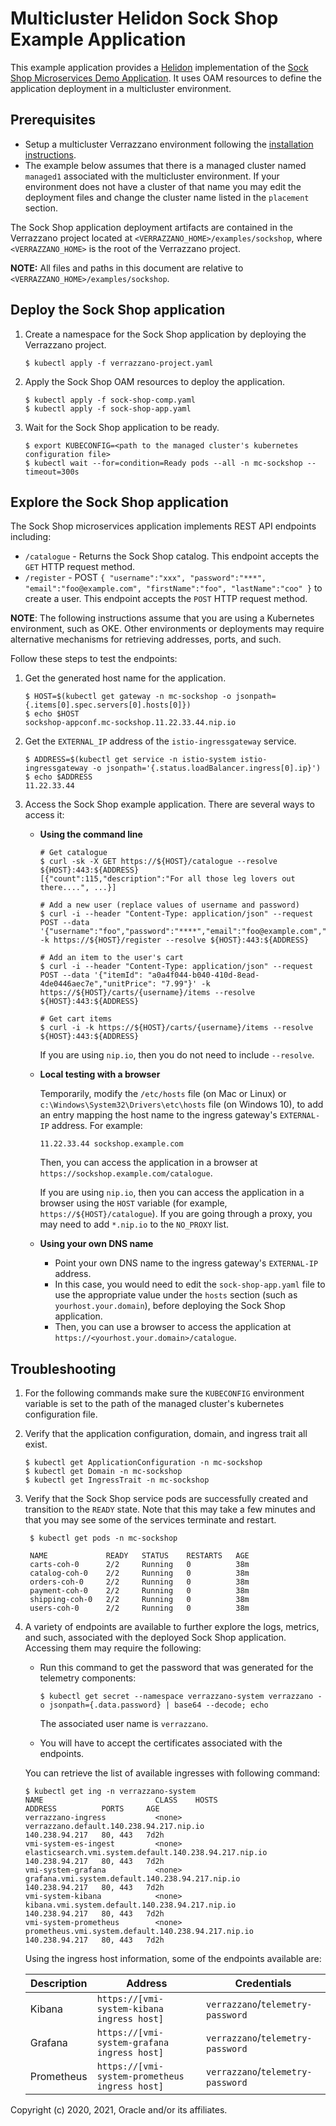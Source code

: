 # Multicluster Helidon Sock Shop Example Application

This example application provides a [Helidon](https://helidon.io) implementation of the [Sock Shop Microservices Demo Application](https://microservices-demo.github.io/).
It uses OAM resources to define the application deployment in a multicluster environment.

## Prerequisites

* Setup a multicluster Verrazzano environment following the [installation instructions](https://verrazzano.io/docs/setup/multicluster/multicluster/).
* The example below assumes that there is a managed cluster named `managed1` associated with the multicluster environment.
If your environment does not have a cluster of that name you may edit the deployment files and change the cluster name
listed in the `placement` section.

The Sock Shop application deployment artifacts are contained in the Verrazzano project located at
`<VERRAZZANO_HOME>/examples/sockshop`, where `<VERRAZZANO_HOME>` is the root of the Verrazzano project.

**NOTE:** All files and paths in this document are relative to
`<VERRAZZANO_HOME>/examples/sockshop`.

## Deploy the Sock Shop application

1. Create a namespace for the Sock Shop application by deploying the Verrazzano project.
   ```
   $ kubectl apply -f verrazzano-project.yaml
   ```

1. Apply the Sock Shop OAM resources to deploy the application.
   ```
   $ kubectl apply -f sock-shop-comp.yaml
   $ kubectl apply -f sock-shop-app.yaml
   ```

1. Wait for the Sock Shop application to be ready.
   ```
   $ export KUBECONFIG=<path to the managed cluster's kubernetes configuration file>
   $ kubectl wait --for=condition=Ready pods --all -n mc-sockshop --timeout=300s
   ```

## Explore the Sock Shop application

The Sock Shop microservices application implements REST API endpoints including:

- `/catalogue` - Returns the Sock Shop catalog.
This endpoint accepts the `GET` HTTP request method.
- `/register` - POST `{
  "username":"xxx",
  "password":"***",
  "email":"foo@example.com",
  "firstName":"foo",
  "lastName":"coo"
}` to create a user. This
endpoint accepts the `POST` HTTP request method.

**NOTE**:  The following instructions assume that you are using a Kubernetes
environment, such as OKE.  Other environments or deployments may require alternative mechanisms for retrieving addresses,
ports, and such.

Follow these steps to test the endpoints:

1. Get the generated host name for the application.
   ```
   $ HOST=$(kubectl get gateway -n mc-sockshop -o jsonpath={.items[0].spec.servers[0].hosts[0]})
   $ echo $HOST
   sockshop-appconf.mc-sockshop.11.22.33.44.nip.io
   ```

1. Get the `EXTERNAL_IP` address of the `istio-ingressgateway` service.
   ```
   $ ADDRESS=$(kubectl get service -n istio-system istio-ingressgateway -o jsonpath='{.status.loadBalancer.ingress[0].ip}')
   $ echo $ADDRESS
   11.22.33.44
   ```   

1. Access the Sock Shop example application. There are several ways to access it:

   * **Using the command line**

     ```
     # Get catalogue
     $ curl -sk -X GET https://${HOST}/catalogue --resolve ${HOST}:443:${ADDRESS}
     [{"count":115,"description":"For all those leg lovers out there....", ...}]

     # Add a new user (replace values of username and password)
     $ curl -i --header "Content-Type: application/json" --request POST --data '{"username":"foo","password":"****","email":"foo@example.com","firstName":"foo","lastName":"foo"}' -k https://${HOST}/register --resolve ${HOST}:443:${ADDRESS}

     # Add an item to the user's cart
     $ curl -i --header "Content-Type: application/json" --request POST --data '{"itemId": "a0a4f044-b040-410d-8ead-4de0446aec7e","unitPrice": "7.99"}' -k https://${HOST}/carts/{username}/items --resolve ${HOST}:443:${ADDRESS}

     # Get cart items
     $ curl -i -k https://${HOST}/carts/{username}/items --resolve ${HOST}:443:${ADDRESS}
     ```
     If you are using `nip.io`, then you do not need to include `--resolve`.

   * **Local testing with a browser**

     Temporarily, modify the `/etc/hosts` file (on Mac or Linux)
     or `c:\Windows\System32\Drivers\etc\hosts` file (on Windows 10),
     to add an entry mapping the host name to the ingress gateway's `EXTERNAL-IP` address.
     For example:
     ```
     11.22.33.44 sockshop.example.com
     ```
     Then, you can access the application in a browser at `https://sockshop.example.com/catalogue`.

     If you are using `nip.io`, then you can access the application in a browser using the `HOST` variable (for example, `https://${HOST}/catalogue`).  If you are going through a proxy, you may need to add `*.nip.io` to the `NO_PROXY` list.

   * **Using your own DNS name**

     * Point your own DNS name to the ingress gateway's `EXTERNAL-IP` address.
     * In this case, you would need to edit the `sock-shop-app.yaml` file
       to use the appropriate value under the `hosts` section (such as `yourhost.your.domain`),
       before deploying the Sock Shop application.
     * Then, you can use a browser to access the application at `https://<yourhost.your.domain>/catalogue`.

## Troubleshooting

1. For the following commands make sure the `KUBECONFIG` environment variable is set to the path of the managed cluster's kubernetes configuration file.

1. Verify that the application configuration, domain, and ingress trait all exist.
   ```
   $ kubectl get ApplicationConfiguration -n mc-sockshop
   $ kubectl get Domain -n mc-sockshop
   $ kubectl get IngressTrait -n mc-sockshop
   ```   

1. Verify that the Sock Shop service pods are successfully created and transition to the `READY` state. Note that this may take a few minutes and that you may see some of the services terminate and restart.
   ```
    $ kubectl get pods -n mc-sockshop

    NAME             READY   STATUS    RESTARTS   AGE
    carts-coh-0      2/2     Running   0          38m
    catalog-coh-0    2/2     Running   0          38m
    orders-coh-0     2/2     Running   0          38m
    payment-coh-0    2/2     Running   0          38m
    shipping-coh-0   2/2     Running   0          38m
    users-coh-0      2/2     Running   0          38m
   ```
1. A variety of endpoints are available to further explore the logs, metrics, and such, associated with
the deployed Sock Shop application.  Accessing them may require the following:

    - Run this command to get the password that was generated for the telemetry components:
        ```
        $ kubectl get secret --namespace verrazzano-system verrazzano -o jsonpath={.data.password} | base64 --decode; echo
        ```
        The associated user name is `verrazzano`.

    - You will have to accept the certificates associated with the endpoints.

    You can retrieve the list of available ingresses with following command:

    ```
    $ kubectl get ing -n verrazzano-system
    NAME                         CLASS    HOSTS                                                    ADDRESS          PORTS     AGE
    verrazzano-ingress           <none>   verrazzano.default.140.238.94.217.nip.io                 140.238.94.217   80, 443   7d2h
    vmi-system-es-ingest         <none>   elasticsearch.vmi.system.default.140.238.94.217.nip.io   140.238.94.217   80, 443   7d2h
    vmi-system-grafana           <none>   grafana.vmi.system.default.140.238.94.217.nip.io         140.238.94.217   80, 443   7d2h
    vmi-system-kibana            <none>   kibana.vmi.system.default.140.238.94.217.nip.io          140.238.94.217   80, 443   7d2h
    vmi-system-prometheus        <none>   prometheus.vmi.system.default.140.238.94.217.nip.io      140.238.94.217   80, 443   7d2h
     ```  

    Using the ingress host information, some of the endpoints available are:

    | Description| Address | Credentials |
    | --- | --- | --- |
    | Kibana | `https://[vmi-system-kibana ingress host]` | `verrazzano`/`telemetry-password` |
    | Grafana | `https://[vmi-system-grafana ingress host]` | `verrazzano`/`telemetry-password` |
    | Prometheus | `https://[vmi-system-prometheus ingress host]` | `verrazzano`/`telemetry-password` |    

Copyright (c) 2020, 2021, Oracle and/or its affiliates.
